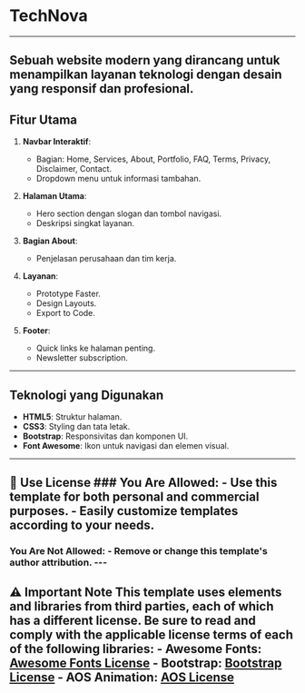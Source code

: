 # TechNova
---
Sebuah website modern yang dirancang untuk menampilkan layanan teknologi dengan desain yang responsif dan profesional.
---
## Fitur Utama
1. **Navbar Interaktif**:
   - Bagian: Home, Services, About, Portfolio, FAQ, Terms, Privacy, Disclaimer, Contact.
   - Dropdown menu untuk informasi tambahan.

2. **Halaman Utama**:
   - Hero section dengan slogan dan tombol navigasi.
   - Deskripsi singkat layanan.

3. **Bagian About**:
   - Penjelasan perusahaan dan tim kerja.

4. **Layanan**:
   - Prototype Faster.
   - Design Layouts.
   - Export to Code.

5. **Footer**:
   - Quick links ke halaman penting.
   - Newsletter subscription.
---
## Teknologi yang Digunakan
- **HTML5**: Struktur halaman.
- **CSS3**: Styling dan tata letak.
- **Bootstrap**: Responsivitas dan komponen UI.
- **Font Awesome**: Ikon untuk navigasi dan elemen visual.
---
## 📜 Use License ### You Are Allowed: - Use this template for both **personal** and **commercial** purposes. - Easily customize templates according to your needs.

### You Are Not Allowed: - Remove or change this template's author attribution. --- 

## ⚠️ Important Note This template uses elements and libraries from third parties, each of which has a different license. Be sure to read and comply with the applicable license terms of each of the following libraries: - **Awesome Fonts**: [Awesome Fonts License](https://fontawesome.com/license/free) - **Bootstrap**: [Bootstrap License](https://getbootstrap.com/docs/5.0/getting-started/introduction/#license) - **AOS Animation**: [AOS License](https://github.com/michalsnik/aos/blob/master/LICENSE)
